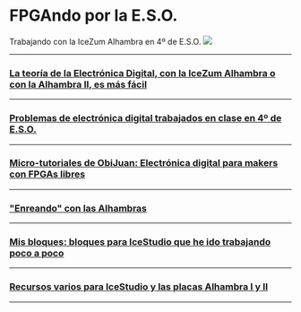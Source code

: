# FPGAndo por la E.S.O.
Trabajando con la IceZum Alhambra en 4º de E.S.O.
![](http://fpgawars.github.io/img/projects/icezum.png)


---

### [La teoría de la Electrónica Digital, con la IceZum Alhambra o con la Alhambra II, es más fácil](teoria/teoria.md)

---

### [Problemas de electrónica digital trabajados en clase en 4º de E.S.O.](problemas/readme.md)

---

### [Micro-tutoriales de ObiJuan: **Electrónica digital para makers con FPGAs libres**](ObiJuan/readme.md)

---

### ["Enreando" con las Alhambras](Enreando/readme.md)

---

### [Mis bloques: bloques para IceStudio que he ido trabajando poco a poco](MisBloques/readme.md)

---

### [Recursos varios para IceStudio y las placas Alhambra I y II](Varios/readme.md)


---
